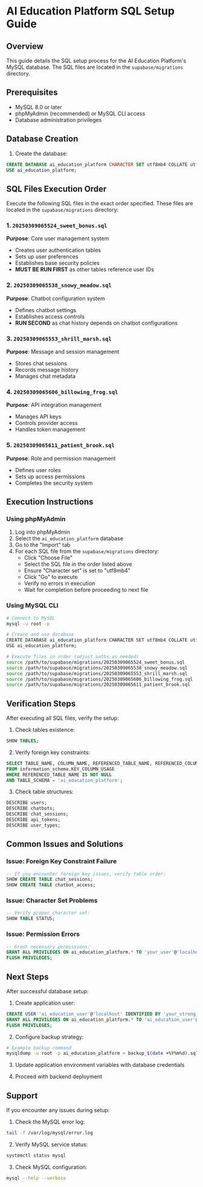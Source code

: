 # AI Education Platform SQL Setup Guide

## Overview

This guide details the SQL setup process for the AI Education Platform's MySQL database. The SQL files are located in the `supabase/migrations` directory.

## Prerequisites

- MySQL 8.0 or later
- phpMyAdmin (recommended) or MySQL CLI access
- Database administration privileges

## Database Creation

1. Create the database:
```sql
CREATE DATABASE ai_education_platform CHARACTER SET utf8mb4 COLLATE utf8mb4_unicode_ci;
USE ai_education_platform;
```

## SQL Files Execution Order

Execute the following SQL files in the exact order specified. These files are located in the `supabase/migrations` directory:

### 1. `20250309065524_sweet_bonus.sql`
**Purpose**: Core user management system
- Creates user authentication tables
- Sets up user preferences
- Establishes base security policies
- **MUST BE RUN FIRST** as other tables reference user IDs

### 2. `20250309065538_snowy_meadow.sql`
**Purpose**: Chatbot configuration system
- Defines chatbot settings
- Establishes access controls
- **RUN SECOND** as chat history depends on chatbot configurations

### 3. `20250309065553_shrill_marsh.sql`
**Purpose**: Message and session management
- Stores chat sessions
- Records message history
- Manages chat metadata

### 4. `20250309065606_billowing_frog.sql`
**Purpose**: API integration management
- Manages API keys
- Controls provider access
- Handles token management

### 5. `20250309065611_patient_brook.sql`
**Purpose**: Role and permission management
- Defines user roles
- Sets up access permissions
- Completes the security system

## Execution Instructions

### Using phpMyAdmin

1. Log into phpMyAdmin
2. Select the `ai_education_platform` database
3. Go to the "Import" tab
4. For each SQL file from the `supabase/migrations` directory:
   - Click "Choose File"
   - Select the SQL file in the order listed above
   - Ensure "Character set" is set to "utf8mb4"
   - Click "Go" to execute
   - Verify no errors in execution
   - Wait for completion before proceeding to next file

### Using MySQL CLI

```bash
# Connect to MySQL
mysql -u root -p

# Create and use database
CREATE DATABASE ai_education_platform CHARACTER SET utf8mb4 COLLATE utf8mb4_unicode_ci;
USE ai_education_platform;

# Execute files in order (adjust paths as needed)
source /path/to/supabase/migrations/20250309065524_sweet_bonus.sql
source /path/to/supabase/migrations/20250309065538_snowy_meadow.sql
source /path/to/supabase/migrations/20250309065553_shrill_marsh.sql
source /path/to/supabase/migrations/20250309065606_billowing_frog.sql
source /path/to/supabase/migrations/20250309065611_patient_brook.sql
```

## Verification Steps

After executing all SQL files, verify the setup:

1. Check tables existence:
```sql
SHOW TABLES;
```

2. Verify foreign key constraints:
```sql
SELECT TABLE_NAME, COLUMN_NAME, REFERENCED_TABLE_NAME, REFERENCED_COLUMN_NAME
FROM information_schema.KEY_COLUMN_USAGE
WHERE REFERENCED_TABLE_NAME IS NOT NULL
AND TABLE_SCHEMA = 'ai_education_platform';
```

3. Check table structures:
```sql
DESCRIBE users;
DESCRIBE chatbots;
DESCRIBE chat_sessions;
DESCRIBE api_tokens;
DESCRIBE user_types;
```

## Common Issues and Solutions

### Issue: Foreign Key Constraint Failure
```sql
-- If you encounter foreign key issues, verify table order:
SHOW CREATE TABLE chat_sessions;
SHOW CREATE TABLE chatbot_access;
```

### Issue: Character Set Problems
```sql
-- Verify proper character set:
SHOW TABLE STATUS;
```

### Issue: Permission Errors
```sql
-- Grant necessary permissions:
GRANT ALL PRIVILEGES ON ai_education_platform.* TO 'your_user'@'localhost';
FLUSH PRIVILEGES;
```

## Next Steps

After successful database setup:

1. Create application user:
```sql
CREATE USER 'ai_education_user'@'localhost' IDENTIFIED BY 'your_strong_password';
GRANT ALL PRIVILEGES ON ai_education_platform.* TO 'ai_education_user'@'localhost';
FLUSH PRIVILEGES;
```

2. Configure backup strategy:
```bash
# Example backup command
mysqldump -u root -p ai_education_platform > backup_$(date +%Y%m%d).sql
```

3. Update application environment variables with database credentials

4. Proceed with backend deployment

## Support

If you encounter any issues during setup:

1. Check the MySQL error log:
```bash
tail -f /var/log/mysql/error.log
```

2. Verify MySQL service status:
```bash
systemctl status mysql
```

3. Check MySQL configuration:
```bash
mysql --help --verbose
```